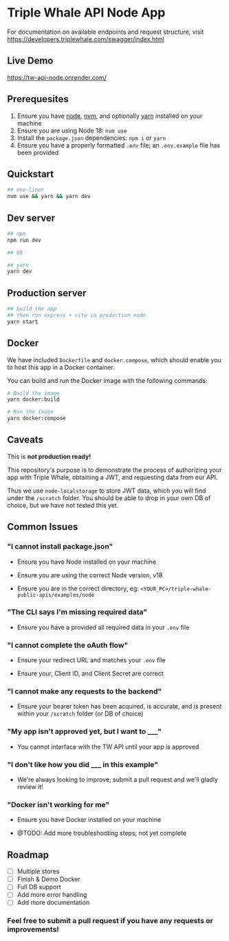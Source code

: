 # Triple Whale API Node App

For documentation on available endpoints and request structure, visit https://developers.triplewhale.com/swagger/index.html

## Live Demo

https://tw-api-node.onrender.com/

## Prerequesites

1. Ensure you have [node](https://nodejs.org/en/download/), [nvm](https://github.com/nvm-sh/nvm), and optionally [yarn](https://yarnpkg.com/getting-started/install) installed on your machine
1. Ensure you are using Node 18: `nvm use`
1. Install the `package.json` dependencies: `npm i` or `yarn`
1. Ensure you have a properly formatted `.env` file; an `.env.example` file has been provided

## Quickstart

```bash
## one-liner
nvm use && yarn && yarn dev
```

## Dev server

```bash
## npm
npm run dev

## OR

## yarn
yarn dev
```

## Production server

```bash
## build the app
## then run express + vite in production mode
yarn start
```

## Docker

We have included `Dockerfile` and `docker.compose`, which should enable you to host this app in a Docker container.

You can build and run the Docker image with the following commands:

```bash
# Build the image
yarn docker:build

# Run the image
yarn docker:compose
```





## Caveats

This is **not production ready!**

This repository's purpose is to demonstrate the process of authorizing your app with Triple Whale, obtaining a JWT, and requesting data from our API.

Thus we use `node-localstorage` to store JWT data, which you will find under the `/scratch` folder. You should be able to drop in your own DB of choice, but we have not tested this yet.

## Common Issues

### "I cannot install package.json"

- Ensure you have Node installed on your machine

- Ensure you are using the correct Node version, v18

- Ensure you are in the correct directory, eg: `<YOUR_PC>/triple-whale-public-apis/examples/node`

### "The CLI says I'm missing required data"

- Ensure you have a provided all required data in your `.env` file

### "I cannot complete the oAuth flow"

- Ensure your redirect URL and matches your `.env` file

- Ensure your, Client ID, and Client Secret are correct

### "I cannot make any requests to the backend"

- Ensure your bearer token has been acquired, is accurate, and is present within your `/scratch` folder (or DB of choice)

### "My app isn't approved yet, but I want to ___"

- You cannot interface with the TW API until your app is approved

### "I don't like how you did ___ in this example"

- We're always looking to improve; submit a pull request and we'll gladly review it!

### "Docker isn't working for me"

- Ensure you have Docker installed on your machine

- @TODO: Add more troubleshooting steps; not yet complete

## Roadmap

- [ ] Multiple stores
- [ ] Finish & Demo Docker
- [ ] Full DB support
- [ ] Add more error handling
- [ ] Add more documentation

### Feel free to submit a pull request if you have any requests or improvements!